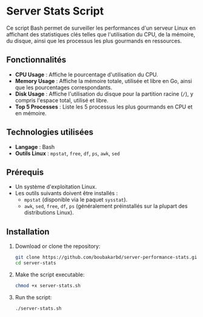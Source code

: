 # Server Stats Script

Ce script Bash permet de surveiller les performances d'un serveur Linux en affichant des statistiques clés telles que l'utilisation du CPU, de la mémoire, du disque, ainsi que les processus les plus gourmands en ressources.

## Fonctionnalités

- **CPU Usage** : Affiche le pourcentage d'utilisation du CPU.
- **Memory Usage** : Affiche la mémoire totale, utilisée et libre en Go, ainsi que les pourcentages correspondants.
- **Disk Usage** : Affiche l'utilisation du disque pour la partition racine (`/`), y compris l'espace total, utilisé et libre.
- **Top 5 Processes** : Liste les 5 processus les plus gourmands en CPU et en mémoire.

## Technologies utilisées

- **Langage** : Bash
- **Outils Linux** : `mpstat`, `free`, `df`, `ps`, `awk`, `sed`

## Prérequis

- Un système d'exploitation Linux.
- Les outils suivants doivent être installés :
  - `mpstat` (disponible via le paquet `sysstat`).
  - `awk`, `sed`, `free`, `df`, `ps` (généralement préinstallés sur la plupart des distributions Linux).


## Installation

1. Download or clone the repository:
   ```bash
   git clone https://github.com/boubakarbd/server-performance-stats.git
   cd server-stats
   ```

2. Make the script executable:
   ```bash
   chmod +x server-stats.sh
   ```

3. Run the script:
   ```bash
   ./server-stats.sh
   ```
